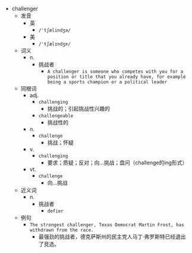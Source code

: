 - challenger
  - 发音
    - 英
      - `/'tʃælindʒə/`
    - 美
      - `/'tʃælɪndʒɚ/`
  - 词义
    - n.
      - 挑战者
        - `A challenger is someone who competes with you for a position or title that you already have, for example being a sports champion or a political leader`
  - 同根词
    - adj.
      - `challenging`
        - 挑战的；引起挑战性兴趣的
      - `challengeable`
        - 挑战性的
    - n.
      - `challenge`
        - 挑战；怀疑
    - v.
      - `challenging`
        - 要求；质疑；反对；向…挑战；盘问（challenge的ing形式）
    - vt.
      - `challenge`
        - 向…挑战
  - 近义词
    - n.
      - 挑战者
        - `defier`
  - 例句
    - `The strongest challenger, Texas Democrat Martin Frost, has withdrawn from the race.`
      - 最强劲的挑战者，德克萨斯州的民主党人马丁·弗罗斯特已经退出了竞选。

